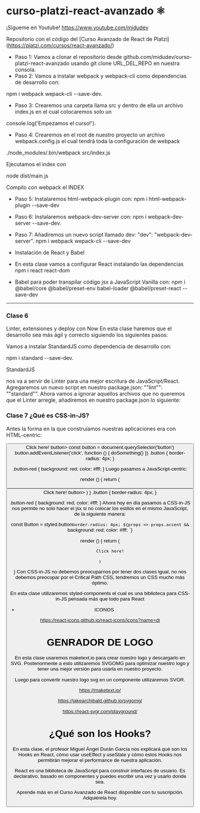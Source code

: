 # curso-platzi-react-avanzado ⚛️

¡Sígueme en Youtube! https://www.youtube.com/midudev

Repositorio con el código del [Curso Avanzado de React de Platzi]
(https://platzi.com/cursos/react-avanzado/)


* Paso 1: Vamos a clonar el repositorio desde github.com/midudev/curso-platzi-react-avanzado usando git clone URL_DEL_REPO en nuestra consola.
* Paso 2: Vamos a instalar webpack y webpack-cli como dependencias de desarrollo con: 

npm i webpack wepack-cli --save-dev.
* Paso 3: Crearemos una carpeta llama src y dentro de ella un archivo index.js en el cual colocaremos solo un 

console.log('Empezamos el curso!').

* Paso 4: Crearemos en el root de nuestro proyecto un archivo webpack.config.js el cual tendrá toda la configuración de webpack

./node_modules/.bin/webpack src/index.js

Ejecutamos el index con 

node dist/main.js

Compilo con webpack el INDEX

* Paso 5: Instalaremos html-webpack-plugin con: 
npm i html-webpack-plugin --save-dev

* Paso 6: Instalaremos webpack-dev-server con: 
npm i webpack-dev-server --save-dev.

* Paso 7: Añadiremos un nuevo script llamado dev: "dev": "webpack-dev-server".
npm i webpack wepack-cli --save-dev

* Instalación de React y Babel
* En esta clase vamos a configurar React instalando las dependencias 
npm i react react-dom 

* Babel para poder transpilar código jsx a JavaScript Vanilla con: 
npm i @babel/core @babel/preset-env babel-loader @babel/preset-react --save-dev 

*******************************************************

### Clase 6

Linter, extensiones y deploy con Now
En esta clase haremos que el desarrollo sea más ágil y correcto siguiendo los siguientes pasos:

Vamos a instalar StandardJS como dependencia de desarrollo con: 

npm i standard --save-dev. 

StandardJS 

nos va a servir de Linter para una mejor escritura de JavaScript/React.
Agregaremos un nuevo script en nuestro package.json: ""lint"": ""standard"".
Ahora vamos a ignorar aquellos archivos que no queremos que el Linter arregle, añadiremos en nuestro package.json lo siguiente:



### Clase 7 ¿Qué es CSS-in-JS?
Antes la forma en la que construíamos nuestras aplicaciones era con HTML-centric:

<button className='button button-red'>
	Click here!
button>
const button = document.querySelector('button')
button.addEventListener('click', function () {
	doSomething()
})
.button {
	border-radius: 4px;
}

.button-red {
	background: red;
	color: #fff;
}
Luego pasamos a JavaScript-centric:

render () {
	return (
		<button
			className='button button-red'
			onClick={doSomething}
		>
			Click here!
		button>
	)
}
.button {
	border-radius: 4px;
}

.button-red {
	background: red;
	color: #fff;
}
Ahora hoy en día pasamos a CSS-in-JS nos permite no solo hacer el jsx si no colocar los estilos en el mismo JavaScript, de la siguiente manera:

const Button = styled.button`
	border-radius: 4px;
	${props => props.accent && `
		background: red;
		color: #fff;
	`}


render () {
	return (
		
			Click here!
		
	)
}
Con CSS-in-JS no debemos preocuparnos por tener dos clases igual, no nos debemos preocupar por el Critical Path CSS, tendremos un CSS mucho más óptimo.

En esta clase utilizaremos styled-components el cual es una biblioteca para CSS-in-JS pensada más que todo para React

* ICONOS

https://react-icons.github.io/react-icons/icons?name=di

# GENRADOR DE LOGO
En esta clase usaremos maketext.io para crear nuestro logo y descargarlo en SVG. Posteriormente a esto utilizaremos SVGOMG para optimizar nuestro logo y tener una mejor versión para usarla en nuestro proyecto.

Luego para convertir nuestro logo svg en un componente utilizaremos SVGR.

https://maketext.io/

https://jakearchibald.github.io/svgomg/

https://react-svgr.com/playground/

# ¿Qué son los Hooks?

En esta clase, el profesor Miguel Ángel Durán García nos explicará qué son los Hooks en React, cómo usar useEffect y useState y cómo estos Hooks nos permitirán mejorar el performance de nuestra aplicación.

React es una biblioteca de JavaScript para construir interfaces de usuario. Es declarativo, basado en componentes y puedes escribir una vez y usarlo donde sea.

Aprende más en el Curso Avanzado de React disponible con tu suscripción. Adquiérela hoy.



